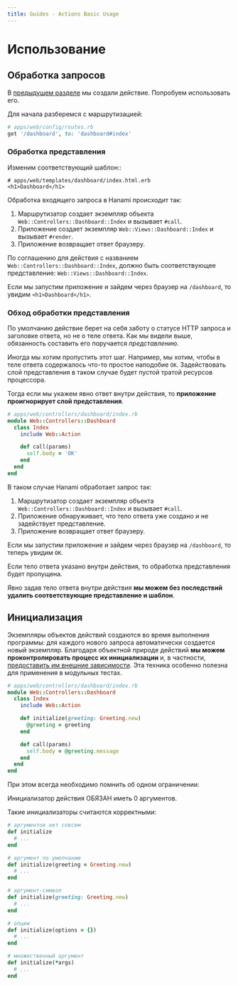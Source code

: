 ```yaml
---
title: Guides - Actions Basic Usage
---
```


# Использование

## Обработка запросов

В [предыдущем разделе](/guides/actions/overview) мы создали действие. Попробуем использовать его.

Для начала разберемся с маршрутизацией:

```ruby
# apps/web/config/routes.rb
get '/dashboard', to: 'dashboard#index'
```

### Обработка представления

Изменим соответствующий шаблон::

```erb
# apps/web/templates/dashboard/index.html.erb
<h1>Dashboard</h1>
```
Обработка входящего запроса в Hanami происходит так:

  1. Маршрутизатор создает экземпляр объекта `Web::Controllers::Dashboard::Index` и вызывает `#call`.
  2. Приложение создает экземпляр `Web::Views::Dashboard::Index` и вызывает `#render`.
  3. Приложение возвращает ответ браузеру.

<p class="convention">
  По соглашению для действия с названием <code>Web::Controllers::Dashboard::Index</code>, должно быть соответствующее представление: <code>Web::Views::Dashboard::Index</code>.
</p>

Если мы запустим приложение и зайдем через браузер на `/dashboard`, то увидим `<h1>Dashboard</h1>`.

### Обход обработки представления

По умолчанию действие берет на себя заботу о статусе HTTP запроса и заголовке ответа, но не о теле ответа.
Как мы видели выше, обязанность составить его поручается _представлению_.

Иногда мы хотим пропустить этот шаг.
Например, мы хотим, чтобы в теле ответа содержалось что-то простое наподобие `OK`.
Задействовать слой представления в таком случае будет пустой тратой ресурсов процессора.

Тогда если мы укажем явно ответ внутри действия, то **приложение проигнорирует слой представления**.

```ruby
# apps/web/controllers/dashboard/index.rb
module Web::Controllers::Dashboard
  class Index
    include Web::Action

    def call(params)
      self.body = 'OK'
    end
  end
end
```

В таком случае Hanami обработает запрос так:

  1. Маршрутизатор создает экземпляр объекта `Web::Controllers::Dashboard::Index` и вызывает `#call`.
  2. Приложение обнаруживает, что тело ответа уже создано и не задействует представление.
  3. Приложение возвращает ответ браузеру.

Если мы запустим приложение и зайдем через браузер на `/dashboard`, то теперь увидим `OK`.

<p class="convention">
  Если тело ответа указано внутри действия, то обработка представления будет пропущена.
</p>

Явно задав тело ответа внутри действия **мы можем без последствий удалить соответствующие представление и шаблон**.

## Инициализация

Экземпляры объектов действий создаются во время выполнения программы: для каждого нового запроса автоматически создается новый экземпляр.
Благодаря объектной природе действий **мы можем проконтролировать процесс их инициализации** и, в частности,
[предоставить им внешние зависимости](http://en.wikipedia.org/wiki/Dependency_injection).
Эта техника особенно полезна для применения в модульных тестах.

```ruby
# apps/web/controllers/dashboard/index.rb
module Web::Controllers::Dashboard
  class Index
    include Web::Action

    def initialize(greeting: Greeting.new)
      @greeting = greeting
    end

    def call(params)
      self.body = @greeting.message
    end
  end
end
```

При этом всегда необходимо помнить об одном ограничении:

<p class="warning">
  Инициализатор действия ОБЯЗАН иметь 0 аргументов.
</p>

Такие инициализаторы считаются корректными:

```ruby
# аргументов нет совсем
def initialize
  # ...
end

# аргумент по умолчанию
def initialize(greeting = Greeting.new)
  # ...
end

# аргумент-символ
def initialize(greeting: Greeting.new)
  # ...
end

# опции
def initialize(options = {})
  # ...
end

# множественный аргумент
def initialize(*args)
  # ...
end
```
